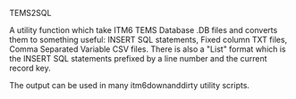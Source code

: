 TEMS2SQL

A utility function which take ITM6 TEMS Database .DB files and converts them to something useful: INSERT SQL statements, Fixed column TXT files, Comma Separated Variable CSV files. There is also a "List" format which is the INSERT SQL statements prefixed by a line number and the current record key.

The output can be used in many itm6downanddirty utility scripts.
